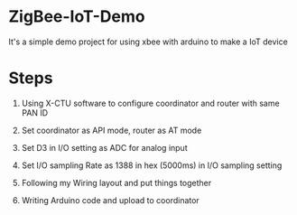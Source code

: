 # ZigBee-IoT-Demo
It's a simple demo project for using xbee with arduino to make a IoT device

# Steps

1. Using X-CTU software to configure coordinator and router with same PAN ID

2. Set coordinator as API mode, router as AT mode

3. Set D3 in I/O setting as ADC for analog input

4. Set I/O sampling Rate as 1388 in hex (5000ms) in I/O sampling setting

5. Following my Wiring layout and put things together

6. Writing Arduino code and upload to coordinator
